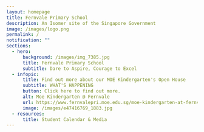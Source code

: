 ```yaml
---
layout: homepage
title: Fernvale Primary School
description: An Isomer site of the Singapore Government
image: /images/logo.png
permalink: /
notification: ""
sections:
  - hero:
      background: /images/img_7385.jpg
      title: Fernvale Primary School
      subtitle: Dare to Aspire, Courage to Excel
  - infopic:
      title: Find out more about our MOE Kindergarten's Open House
      subtitle: WHAT'S HAPPENING
      button: Click here to find out more.
      alt: Moe Kindergarten @ Fernvale
      url: https://www.fernvalepri.moe.edu.sg/moe-kindergarten-at-fernvale/open-house-2024/
      image: /images/e47416769_1883.jpg
  - resources:
      title: Student Calendar & Media
---
```

